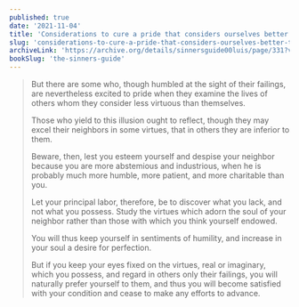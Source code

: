 ```yaml
---
published: true
date: '2021-11-04'
title: 'Considerations to cure a pride that considers ourselves better than others'
slug: 'considerations-to-cure-a-pride-that-considers-ourselves-better-than-others'
archiveLink: 'https://archive.org/details/sinnersguide00luis/page/331?view=theater'
bookSlug: 'the-sinners-guide'
---
```


> But there are some who, though humbled at the sight of their failings, are nevertheless excited to pride when they examine the lives of others whom they consider less virtuous than themselves.
>
> Those who yield to this illusion ought to reflect, though they may excel their neighbors in some virtues, that in others they are inferior to them.
>
> Beware, then, lest you esteem yourself and despise your neighbor because you are more abstemious and industrious, when he is probably much more humble, more patient, and more charitable than you.
>
> Let your principal labor, therefore, be to discover what you lack, and not what you possess. Study the virtues which adorn the soul of your neighbor rather than those with which you think yourself endowed.
>
> You will thus keep yourself in sentiments of humility, and increase in your soul a desire for perfection.
>
> But if you keep your eyes fixed on the virtues, real or imaginary, which you possess, and regard in others only their failings, you will naturally prefer yourself to them, and thus you will become satisfied with your condition and cease to make any efforts to advance.